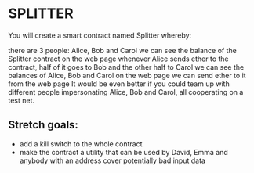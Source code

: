 # SPLITTER
You will create a smart contract named Splitter whereby:

there are 3 people: Alice, Bob and Carol
we can see the balance of the Splitter contract on the web page
whenever Alice sends ether to the contract, half of it goes to Bob and the other half to Carol
we can see the balances of Alice, Bob and Carol on the web page
we can send ether to it from the web page
It would be even better if you could team up with different people impersonating Alice, Bob and Carol, all cooperating on a test net.

## Stretch goals:

* add a kill switch to the whole contract
* make the contract a utility that can be used by David, Emma and anybody with an address cover potentially bad input data
